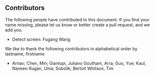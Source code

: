 ## Contributors


The following people have contributed to this document. If you find
your name missing, please let us know or better create a pull request,
and we add you.

* Detect screen: Fugang Wang

We like to thank the following contributors in alphabetical order by
lastname, firstname

* Arnav;
  Chen, Min;
  Gianlupi, Juliano 
  Goutham, Arra;
  Guo, Yue;
  Kaul, Naveen
  Kugan, Uma;
  Sobolik; Bertolt
  Whitson, Tim 


